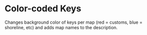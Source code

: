 # Color-coded Keys
Changes background color of keys per map (red = customs, blue = shoreline, etc) and adds map names to the description.
